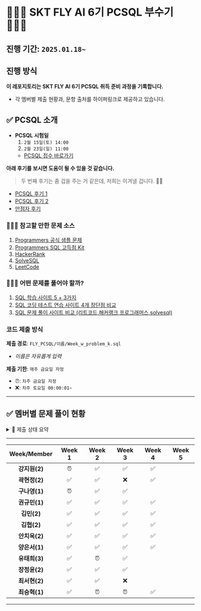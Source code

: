 # 👨🏻‍💻 SKT FLY AI 6기 PCSQL 부수기 🧑🏻‍💻
## 진행 기간: `2025.01.18~`

## 진행 방식
**이 레포지토리는 SKT FLY AI 6기 PCSQL 취득 준비 과정을 기록합니다.**
- 각 멤버별 제출 현황과, 문항 출처를 하이퍼링크로 제공하고 있습니다.

## ✅ PCSQL 소개
- **PCSQL 시험일**
    1. `2월 15일(토) 14:00`
    2. `2월 23일(일) 11:00`
    - [PCSQL 접수 바로가기](https://certi.programmers.co.kr/tryouts)

**아래 후기를 보시면 도움이 될 수 있을 것 같습니다.**
> 두 번째 후기는 좀 겁을 주는 거 같은데, 저희는 이겨낼 겁니다. ✊🏻
- [PCSQL 후기 1](https://velog.io/@ssook1222/SQLD-Nope.-PCSQL)
- [PCSQL 후기 2](https://velog.io/@jewan/PCSQL-%EC%A0%9C-1%ED%9A%8C-%EA%B2%B0%EA%B3%BC-%EB%B0%8F-%ED%9B%84%EA%B8%B0)
- [만점자 후기](https://mieyhgnaj.tistory.com/entry/PCSQL-%ED%9B%84%EA%B8%B0-Lv4-%EB%A7%8C%EC%A0%90)

### 💁🏻‍♂️ 참고할 만한 문제 소스
1. [Programmers 공식 샘플 문제](https://certi.programmers.co.kr/about/sample)
2. [Programmers SQL 고득점 Kit](https://school.programmers.co.kr/learn/challenges?tab=sql_practice_kit)
3. [HackerRank](https://www.hackerrank.com/domains/sql?ref=blog.selectfromuser.com)
4. [SolveSQL](https://solvesql.com/?ref=blog.selectfromuser.com)
5. [LeetCode](https://leetcode.com/studyplan/top-sql-50/)

### 💁🏻‍♂️ 어떤 문제를 풀어야 할까?
1. [SQL 학습 사이트 5 + 3가지](https://blog.selectfromuser.com/websites-to-learn-sql/)
2. [SQL 코딩 테스트 연습 사이트 4개 장단점 비교](https://brunch.co.kr/@datarian/215)
3. [SQL 문제 풀이 사이트 비교 (리트코드,해커랭크,프로그래머스,solvesql)](https://sowhatmylifeismine.tistory.com/225)

### 코드 제출 방식
**제출 경로**: `FLY_PCSQL/이름/Week_w_problem_k.sql`
   - *이름은 자유롭게 입력*
  
**제출 기한**: `매주 금요일 자정`
   - ⏰: `차주 금요일 자정`
   - ❌: `차주 토요일 00:00:01~`
---

## ✅ 멤버별 문제 풀이 현황
<details>
  <summary> 🌈 제출 상태 요약</summary>
  <div markdown="1">
  
  ---

> **[🐖 PCSQL 저금통 현황 바로가기](https://tartan-text-a3d.notion.site/17f0de90854f8087b05cfd40bc7a9d9d?v=0c7d77a90ce54669891b40633d4a01da&pvs=4)**
- **제출 완료**: ✅
- **지각 제출**: ⏰
- **미제출**: ❌
  
  </div>
  </details>

---

| Week/Member | Week 1 | Week 2 | Week 3 | Week 4 | Week 5 |
|:-----------:|:------:|:------:|:------:|:------:|:------:|
| **강지원(2)** |   ⏰   |   ✅   |   ✅   |   ✅   |        |
| **곽현정(2)** |   ✅   |   ✅   |   ❌   |   ✅   |        |
| **구나영(1)** |   ⏰   |   ✅   |   ✅   |        |        |
| **권규민(1)** |   ✅   |   ✅   |   ✅   |   ✅   |        |
| **김민(2)**   |   ✅   |   ✅   |   ✅   |   ✅   |        |
| **김협(2)**   |   ✅   |   ✅   |   ✅   |   ✅   |        |
| **안치욱(2)** |   ✅   |   ✅   |   ✅   |   ✅   |        |
| **양은서(1)** |   ✅   |   ✅   |   ✅   |   ✅   |        |
| **유태희(3)** |   ✅   |   ⏰   |   ✅   |        |        |
| **장정윤(2)** |   ✅   |   ✅   |   ✅   |        |        |
| **최서현(2)** |   ✅   |   ✅   |   ❌   |        |        |
| **최승혁(1)** |   ✅   |   ⏰   |   ⏰   |   ✅   |        |  

---



